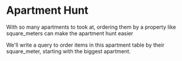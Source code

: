  # Apartment Hunt

With so many apartments to took at, 
ordering them by a property like 
square_meters can make the apartment hunt 
easier 

We'll write a query to order items in this 
apartment table by their square_meter, starting
with the biggest apartment.

